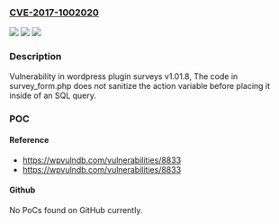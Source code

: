 ### [CVE-2017-1002020](https://cve.mitre.org/cgi-bin/cvename.cgi?name=CVE-2017-1002020)
![](https://img.shields.io/static/v1?label=Product&message=surveys&color=blue)
![](https://img.shields.io/static/v1?label=Version&message=%3C%201.01.8%20&color=brighgreen)
![](https://img.shields.io/static/v1?label=Vulnerability&message=SQL%20Injection&color=brighgreen)

### Description

Vulnerability in wordpress plugin surveys v1.01.8, The code in survey_form.php does not sanitize the action variable before placing it inside of an SQL query.

### POC

#### Reference
- https://wpvulndb.com/vulnerabilities/8833
- https://wpvulndb.com/vulnerabilities/8833

#### Github
No PoCs found on GitHub currently.

